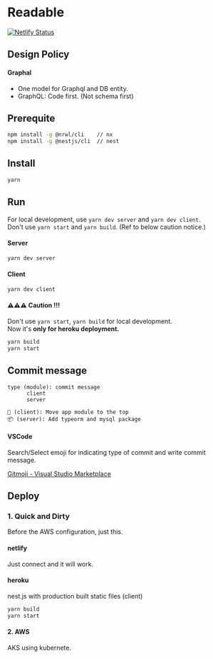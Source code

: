 # Readable

[![Netlify Status](https://api.netlify.com/api/v1/badges/33ff0661-c9e1-4597-aa8e-af6bfed93e93/deploy-status)](https://app.netlify.com/sites/readable-2021/deploys)

## Design Policy

#### Graphal

- One model for Graphql and DB entity.
- GraphQL: Code first. (Not schema first)

## Prerequite

```bash
npm install -g @nrwl/cli    // nx
npm install -g @nestjs/cli  // nest
```

## Install

```bash
yarn
```

## Run

For local development, use `yarn dev server` and `yarn dev client`.<br />
Don't use `yarn start` and `yarn build`. (Ref to below caution notice.)

#### Server

```bash
yarn dev server
```

#### Client

```bash
yarn dev client
```

#### ⚠️⚠️⚠️ Caution !!!

Don't use `yarn start`, `yarn build` for local development.<br />
Now it's **only for heroku deployment.**

```bash
yarn build
yarn start
```

## Commit message

```
type (module): commit message
      client
      server

🚚 (client): Move app module to the top
📦 (server): Add typeorm and mysql package
```

#### VSCode

Search/Select emoji for indicating type of commit and write commit message.

[Gitmoji - Visual Studio Marketplace](https://marketplace.visualstudio.com/items?itemName=Vtrois.gitmoji-vscode)

## Deploy

### 1. Quick and Dirty

Before the AWS configuration, just this.

#### netlify

Just connect and it will work.

#### heroku

nest.js with production built static files (client)

```bash
yarn build
yarn start
```

#### 2. AWS

AKS using kubernete.
